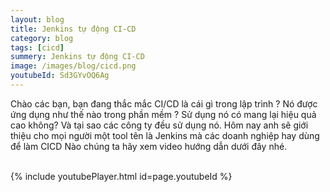 ```yaml
---
layout: blog
title: Jenkins tự động CI-CD 
category: blog
tags: [cicd]
summery: Jenkins tự động CI-CD   
image: /images/blog/cicd.png 
youtubeId: Sd3GYvOQ6Ag
---
```

 
Chào các bạn, bạn đang thắc mắc CI/CD là cái gì trong lập trình ? Nó được ứng dụng như thế nào trong phần mềm ? Sử dụng nó có mang lại 
hiệu quả cao không? Và tại sao các công ty đều sử dụng nó. Hôm nay anh sẽ giới thiệu cho mọi người một tool tên là Jenkins mà các doanh 
nghiệp hay dùng để làm CICD 
Nào chúng ta hãy xem video hướng dẫn dưới đây nhé.
<br><br>

{% include youtubePlayer.html id=page.youtubeId %}